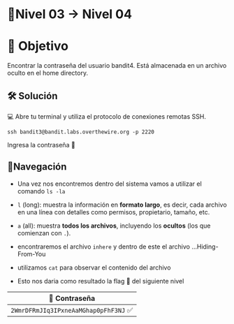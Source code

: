 # 🧩Nivel 03 → Nivel 04

# 🎯 Objetivo

Encontrar la contraseña del usuario bandit4. Está almacenada 
en un archivo oculto en el home directory.

## 🛠️ Solución

💻 Abre tu terminal y utiliza el protocolo de conexiones remotas SSH.

    ssh bandit3@bandit.labs.overthewire.org -p 2220

Ingresa la contraseña 🚩

## 🧭Navegación

- Una vez nos encontremos dentro del sistema vamos a utilizar el comando `ls -la`
- `l` (long): muestra la información en **formato largo**, es decir, cada archivo en una línea con detalles como permisos, propietario, tamaño, etc.
- `a` (all): muestra **todos los archivos**, incluyendo los **ocultos** (los que comienzan con `.`).

- encontraremos el archivo `inhere` y dentro de este el archivo …Hiding-From-You
- utilizamos `cat` para observar el contenido del archivo
- Esto nos daria como resultado la flag 🚩 del siguiente nivel

<div align="center">

| 🔐 Contraseña |
|:-------------:|
| `2WmrDFRmJIq3IPxneAaMGhap0pFhF3NJ` ✅ |

</div>
